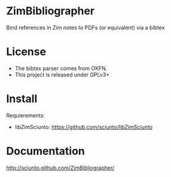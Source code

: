 ZimBibliographer
================

Bind references in Zim notes to PDFs (or equivalent) via a bibtex



License
=======

* The bibtex parser comes from OKFN.
* This project is released under GPLv3+



Install
=======
Requierements:
* libZimSciunto: https://github.com/sciunto/libZimSciunto


Documentation
=============
http://sciunto.github.com/ZimBibliographer/


